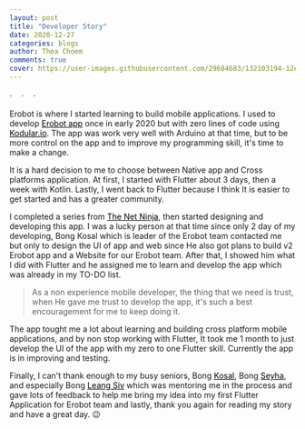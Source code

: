 ```yaml
---
layout: post
title: "Developer Story"
date: 2020-12-27
categories: blogs
author: Thea Choem
comments: true
cover: https://user-images.githubusercontent.com/29684683/132103194-12e58fd3-30c9-4042-87b6-e7751a7a5dce.png
---
```

<style>
a { color: black !important; text-decoration: underline; }
</style>

<div class="dot3 mb">·ㅤ · ㅤ·</div>

Erobot is where I started learning to build mobile applications. I used to develop <a href="https://drive.google.com/file/d/1g3ps459pDDuwFchqUAUsAur1j-NbGiJy/view?usp=sharing" target="_blank">Erobot app</a> once in early 2020 but with zero lines of code using <a href="https://www.kodular.io/" target="_blank">Kodular.io</a>. The app was work very well with Arduino at that time, but to be more control on the app and to improve my programming skill, it's time to make a change.

It is a hard decision to me to choose between Native app and Cross platforms application.
At first, I started with Flutter about 3 days, then a week with Kotlin. Lastly, I went back to Flutter because I think It is easier to get started and has a greater community.

I completed a series from <a href="https://www.youtube.com/playlist?list=PL4cUxeGkcC9jLYyp2Aoh6hcWuxFDX6PBJ" target="_blank">The Net Ninja</a>, then started designing and developing this app. I was a lucky person at that time since only 2 day of my developing, Bong Kosal which is leader of the Erobot team contacted me but only to design the UI of app and web since He also got plans to build v2 Erobot app and a Website for our Erobot team. After that, I showed him what I did with Flutter and he assigned me to learn and develop the app which was already in my TO-DO list.

> As a non experience mobile developer, the thing that we need is trust, when He gave me trust to develop the app, it's such a best encouragement for me to keep doing it.

The app tought me a lot about learning and building cross platform mobile applications, and by non stop working with Flutter, It took me 1 month to just develop the UI of the app with my zero to one Flutter skill. Currently the app is in improving and testing.

Finally, I can't thank enough to my busy seniors, Bong <a href="https://facebook.com/kosal.suy.8" target="_blank">Kosal</a>, Bong <a href="https://facebook.com/kosal.suy.8" target="_blank">Seyha</a>, and especially Bong <a href="https://facebook.com/kosal.suy.8" target="_blank">Leang Siv</a> which was mentoring me in the process and gave lots of feedback to help me bring my idea into my first Flutter Application for Erobot team and lastly, thank you again for reading my story and have a great day. 😉




